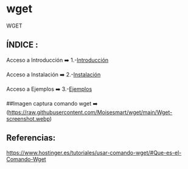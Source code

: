 # wget
WGET
## ÍNDICE :
Acceso a Introducción ➡️
1.-[Introducción](https://github.com/Moisesmart/wget/blob/main/1.-Introducción.md)

 Acceso a Instalación ➡️
 2.-[Instalación](https://github.com/Moisesmart/wget/blob/main/2.-Instalación.md)
 
Acceso a Ejemplos ➡️
3.-[Ejemplos](https://github.com/Moisesmart/wget/blob/main/3.-Ejemplos.md)

##Imagen captura comando wget ➡️
(https://raw.githubusercontent.com/Moisesmart/wget/main/Wget-screenshot.webp)
 ## Referencias:
 https://www.hostinger.es/tutoriales/usar-comando-wget/#Que-es-el-Comando-Wget
